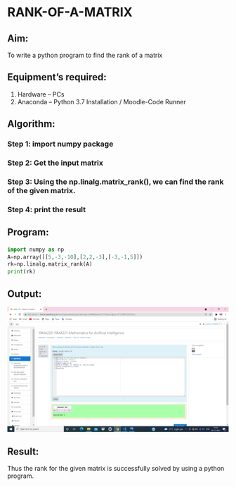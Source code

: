 # RANK-OF-A-MATRIX
## Aim:
To write a python program to find the rank of a matrix
## Equipment’s required:
1. 	Hardware – PCs
2. 	Anaconda – Python 3.7 Installation / Moodle-Code Runner
## Algorithm:
### Step 1: import numpy package
### Step 2: Get the input matrix
### Step 3: Using the np.linalg.matrix_rank(), we can find the rank of the given matrix.
### Step 4: print the result
## Program:
```python
import numpy as np 
A=np.array([[5,-3,-10],[2,2,-3],[-3,-1,5]])
rk=np.linalg.matrix_rank(A)
print(rk)

```
## Output:
![Git log](.//rankofmatrix.png)

## Result:
Thus the rank for the given matrix is successfully solved by  using a python program.

